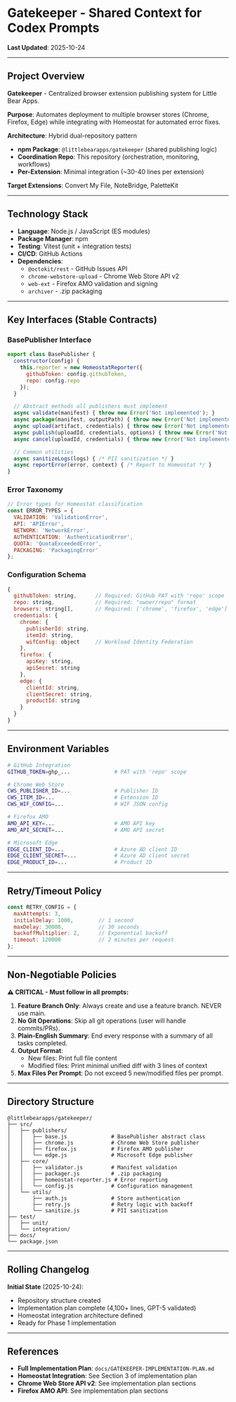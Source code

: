 # Gatekeeper - Shared Context for Codex Prompts

**Last Updated**: 2025-10-24

---

## Project Overview

**Gatekeeper** - Centralized browser extension publishing system for Little Bear Apps.

**Purpose**: Automates deployment to multiple browser stores (Chrome, Firefox, Edge) while integrating with Homeostat for automated error fixes.

**Architecture**: Hybrid dual-repository pattern
- **npm Package**: `@littlebearapps/gatekeeper` (shared publishing logic)
- **Coordination Repo**: This repository (orchestration, monitoring, workflows)
- **Per-Extension**: Minimal integration (~30-40 lines per extension)

**Target Extensions**: Convert My File, NoteBridge, PaletteKit

---

## Technology Stack

- **Language**: Node.js / JavaScript (ES modules)
- **Package Manager**: npm
- **Testing**: Vitest (unit + integration tests)
- **CI/CD**: GitHub Actions
- **Dependencies**:
  - `@octokit/rest` - GitHub Issues API
  - `chrome-webstore-upload` - Chrome Web Store API v2
  - `web-ext` - Firefox AMO validation and signing
  - `archiver` - .zip packaging

---

## Key Interfaces (Stable Contracts)

### BasePublisher Interface

```javascript
export class BasePublisher {
  constructor(config) {
    this.reporter = new HomeostatReporter({
      githubToken: config.githubToken,
      repo: config.repo
    });
  }

  // Abstract methods all publishers must implement
  async validate(manifest) { throw new Error('Not implemented'); }
  async package(manifest, outputPath) { throw new Error('Not implemented'); }
  async upload(artifact, credentials) { throw new Error('Not implemented'); }
  async publish(uploadId, credentials, options) { throw new Error('Not implemented'); }
  async cancel(uploadId, credentials) { throw new Error('Not implemented'); }

  // Common utilities
  async sanitizeLogs(logs) { /* PII sanitization */ }
  async reportError(error, context) { /* Report to Homeostat */ }
}
```

### Error Taxonomy

```javascript
// Error types for Homeostat classification
const ERROR_TYPES = {
  VALIDATION: 'ValidationError',
  API: 'APIError',
  NETWORK: 'NetworkError',
  AUTHENTICATION: 'AuthenticationError',
  QUOTA: 'QuotaExceededError',
  PACKAGING: 'PackagingError'
};
```

### Configuration Schema

```javascript
{
  githubToken: string,      // Required: GitHub PAT with 'repo' scope
  repo: string,             // Required: "owner/repo" format
  browsers: string[],       // Required: ['chrome', 'firefox', 'edge']
  credentials: {
    chrome: {
      publisherId: string,
      itemId: string,
      wifConfig: object     // Workload Identity Federation
    },
    firefox: {
      apiKey: string,
      apiSecret: string
    },
    edge: {
      clientId: string,
      clientSecret: string,
      productId: string
    }
  }
}
```

---

## Environment Variables

```bash
# GitHub Integration
GITHUB_TOKEN=ghp_...              # PAT with 'repo' scope

# Chrome Web Store
CWS_PUBLISHER_ID=...              # Publisher ID
CWS_ITEM_ID=...                   # Extension ID
CWS_WIF_CONFIG=...                # WIF JSON config

# Firefox AMO
AMO_API_KEY=...                   # AMO API key
AMO_API_SECRET=...                # AMO API secret

# Microsoft Edge
EDGE_CLIENT_ID=...                # Azure AD client ID
EDGE_CLIENT_SECRET=...            # Azure AD client secret
EDGE_PRODUCT_ID=...               # Product ID
```

---

## Retry/Timeout Policy

```javascript
const RETRY_CONFIG = {
  maxAttempts: 3,
  initialDelay: 1000,        // 1 second
  maxDelay: 30000,           // 30 seconds
  backoffMultiplier: 2,      // Exponential backoff
  timeout: 120000            // 2 minutes per request
};
```

---

## Non-Negotiable Policies

**⚠️ CRITICAL - Must follow in all prompts:**

1. **Feature Branch Only**: Always create and use a feature branch. NEVER use main.
2. **No Git Operations**: Skip all git operations (user will handle commits/PRs).
3. **Plain-English Summary**: End every response with a summary of all tasks completed.
4. **Output Format**:
   - New files: Print full file content
   - Modified files: Print minimal unified diff with 3 lines of context
5. **Max Files Per Prompt**: Do not exceed 5 new/modified files per prompt.

---

## Directory Structure

```
@littlebearapps/gatekeeper/
├── src/
│   ├── publishers/
│   │   ├── base.js              # BasePublisher abstract class
│   │   ├── chrome.js            # Chrome Web Store publisher
│   │   ├── firefox.js           # Firefox AMO publisher
│   │   └── edge.js              # Microsoft Edge publisher
│   ├── core/
│   │   ├── validator.js         # Manifest validation
│   │   ├── packager.js          # .zip packaging
│   │   ├── homeostat-reporter.js # Error reporting
│   │   └── config.js            # Configuration management
│   └── utils/
│       ├── auth.js              # Store authentication
│       ├── retry.js             # Retry logic with backoff
│       └── sanitize.js          # PII sanitization
├── test/
│   ├── unit/
│   └── integration/
├── docs/
└── package.json
```

---

## Rolling Changelog

**Initial State** (2025-10-24):
- Repository structure created
- Implementation plan complete (4,100+ lines, GPT-5 validated)
- Homeostat integration architecture defined
- Ready for Phase 1 implementation

---

## References

- **Full Implementation Plan**: `docs/GATEKEEPER-IMPLEMENTATION-PLAN.md`
- **Homeostat Integration**: See Section 3 of implementation plan
- **Chrome Web Store API v2**: See implementation plan sections
- **Firefox AMO API**: See implementation plan sections
